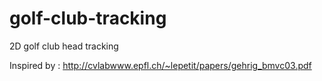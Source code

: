 # golf-club-tracking

2D golf club head tracking

Inspired by : http://cvlabwww.epfl.ch/~lepetit/papers/gehrig_bmvc03.pdf

